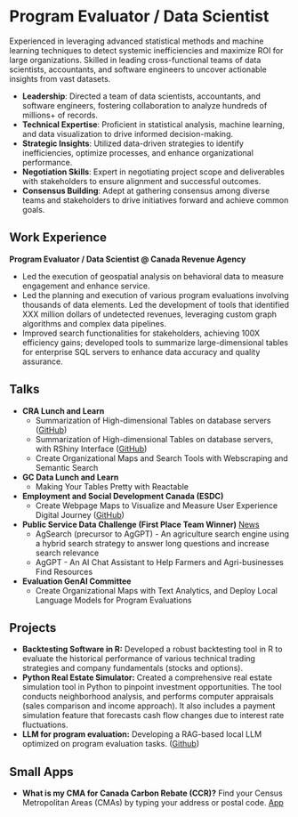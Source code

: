 # Program Evaluator / Data Scientist

Experienced in leveraging advanced statistical methods and machine learning techniques to detect systemic inefficiencies and maximize ROI for large organizations. Skilled in leading cross-functional teams of data scientists, accountants, and software engineers to uncover actionable insights from vast datasets.

- **Leadership**: Directed a team of data scientists, accountants, and software engineers, fostering collaboration to analyze hundreds of millions+ of records.
- **Technical Expertise**: Proficient in statistical analysis, machine learning, and data visualization to drive informed decision-making.
- **Strategic Insights**: Utilized data-driven strategies to identify inefficiencies, optimize processes, and enhance organizational performance.
- **Negotiation Skills**: Expert in negotiating project scope and deliverables with stakeholders to ensure alignment and successful outcomes.
- **Consensus Building**: Adept at gathering consensus among diverse teams and stakeholders to drive initiatives forward and achieve common goals.

## Work Experience

**Program Evaluator / Data Scientist @ Canada Revenue Agency**
- Led the execution of geospatial analysis on behavioral data to measure engagement and enhance service.
- Led the planning and execution of various program evaluations involving thousands of data elements. Led the development of tools that identified XXX million dollars of undetected revenues, leveraging custom graph algorithms and complex data pipelines.
- Improved search functionalities for stakeholders, achieving 100X efficiency gains; developed tools to summarize large-dimensional tables for enterprise SQL servers to enhance data accuracy and quality assurance.

## Talks

- **CRA Lunch and Learn**
  - Summarization of High-dimensional Tables on database servers ([GitHub](https://github.com/casualcomputer/sql.mechanic))
  - Summarization of High-dimensional Tables on database servers, with RShiny Interface ([GitHub](https://github.com/casualcomputer/table-summarizer))
  - Create Organizational Maps and Search Tools with Webscraping and Semantic Search
- **GC Data Lunch and Learn**
  - Making Your Tables Pretty with Reactable
- **Employment and Social Development Canada (ESDC)**
  - Create Webpage Maps to Visualize and Measure User Experience Digital Journey ([GitHub](https://github.com/casualcomputer/social-network-analysis))
- **Public Service Data Challenge (First Place Team Winner)** [News](https://canada.governmentdatachallenge.com/shortlist-2/)
  - AgSearch (precursor to AgGPT) - An agriculture search engine using a hybrid search strategy to answer long questions and increase search relevance
  - AgGPT - An AI Chat Assistant to Help Farmers and Agri-businesses Find Resources
- **Evaluation GenAI Committee** 
  - Create Organizational Maps with Text Analytics, and Deploy Local Language Models for Program Evaluations

## Projects
- **Backtesting Software in R:** Developed a robust backtesting tool in R to evaluate the historical performance of various technical trading strategies and company fundamentals (stocks and options).
- **Python Real Estate Simulator:** Created a comprehensive real estate simulation tool in Python to pinpoint investment opportunities. The tool conducts neighborhood analysis, and performs computer appraisals (sales comparison and income approach). It also includes a payment simulation feature that forecasts cash flow changes due to interest rate fluctuations.
- **LLM for program evaluation:** Developing a RAG-based local LLM optimized on program evaluation tasks. ([Github](https://github.com/casualcomputer/evaluation-ai))

## Small Apps
- **What is my CMA for Canada Carbon Rebate (CCR)?** Find your Census Metropolitan Areas (CMAs) by typing your address or postal code. [App](https://creative-analytics.shinyapps.io/CMA_finder/)
